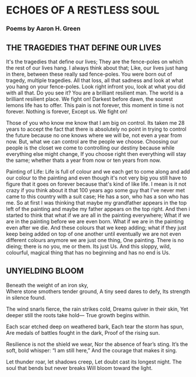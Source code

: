 # ECHOES OF A RESTLESS SOUL
### Poems by Aaron H. Green
## THE TRAGEDIES THAT DEFINE OUR LIVES 
It's the tragedies that define our lives; They are the fence-poles on which the rest of our lives hang. I always think about that; Like, our lives just hang in there, between these really sad fence-poles. You were born out of tragedy, multiple tragedies. All that loss, all that sadness and look at what you hang on your fence-poles. Look right infront you, look at what you did with all that. Do you see it? You are a brilliant resilient man. The world is a brilliant resilient place. We fight on!
Darkest before dawn, the sourest lemons life has to offer. This pain is not forever, this moment in time is not forever. Nothing is forever, Except us. We fight on!

Those of you who know me know that I am big on control. Its taken me 28 years to accept the fact that there is absolutely no point in trying to control the future because no one knows where we will be, not even a year from now. But, what we can control are the people we choose. Choosing our people is the closet we come to controlling our destiny because while everything else might change, If you choose right then everything will stay the same; whether thats a year from now or ten years from now. 

Painting of Life: Life is full of colour and we each get to come along and add our colour to the painting and even though it's not very big you still have to figure that it goes on forever because that's kind of like life. I mean is it not crazy if you think about it that 100 years ago some guy that I've never met came to this country with a suit case; He has a son, who has a son who has me. So at first I was thinking that maybe my grandfather appears in the top left of the painting and maybe my father appears on the top right. And then i started to think that what if we are all in the painting everywhere; What if we are in the painting before we are even born. What if we are in the painting even after we die. And these colours that we keep adding; what if they just keep being added on top of one another until eventually we are not even different colours anymore we are just one thing, One painting. There is no dieing; there is no you, me or them. Its just Us. And this sloppy, wild, colourful, magical thing that has no beginning and has no end is Us. 

## UNYIELDING BLOOM
Beneath the weight of an iron sky,  
Where stone smothers tender ground,
A tiny seed dares to defy,
Its strength in silence found.

The wind snarls fierce, the rain strikes cold,
Dreams quiver in their skin,
Yet deeper still the roots take hold—
True growth begins within.

Each scar etched deep on weathered bark,
Each tear the storm has spun,
Are medals of battles fought in the dark,
Proof of the rising sun.

Resilience is not the shield we wear,
Nor the absence of fear’s sting.
It’s the soft, bold whisper: “I am still here,”
And the courage that makes it sing.

Let thunder roar, let shadows creep,
Let doubt cast its longest night.
The soul that bends but never breaks
Will bloom toward the light.
